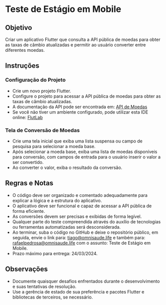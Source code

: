 # Teste de Estágio em Mobile

## Objetivo
Criar um aplicativo Flutter que consulta a API pública de moedas para obter as taxas de câmbio atualizadas e permitir ao usuário converter entre diferentes moedas.

## Instruções

### Configuração do Projeto
- Crie um novo projeto Flutter.
- Configure o projeto para acessar a API pública de moedas para obter as taxas de câmbio atualizadas.
- A documentação da API pode ser encontrada em: [API de Moedas](https://www.frankfurter.app/docs/)
- Se você não tiver um ambiente configurado, pode utilizar esta IDE online: [FlutLab](https://flutlab.io)

### Tela de Conversão de Moedas
- Crie uma tela inicial que exiba uma lista suspensa ou campo de pesquisa para selecionar a moeda base.
- Após selecionar a moeda base, exiba uma lista de moedas disponíveis para conversão, com campos de entrada para o usuário inserir o valor a ser convertido.
- Ao converter o valor, exiba o resultado da conversão.

## Regras e Notas
- O código deve ser organizado e comentado adequadamente para explicar a lógica e a estrutura do aplicativo.
- O aplicativo deve ser funcional e capaz de acessar a API pública de forma eficiente.
- As conversões devem ser precisas e exibidas de forma legível.
- Qualquer parte do teste compreendida através do auxílio de tecnologias ou ferramentas automatizadas será desconsiderada.
- Ao terminar, suba o código no GitHub e deixe o repositório público, em seguida, envie o link para: [tiago@omnisaude.life](mailto:tiago@omnisaude.life) e também para: [rafaelpedrosa@omnisaude.life](mailto:rafaelpedrosa@omnisaude.life) com o assunto: Teste de Estágio em Mobile.
- Prazo máximo para entrega: 24/03/2024.

## Observações
- Documente quaisquer desafios enfrentados durante o desenvolvimento e suas tentativas de resolução.
- Use a gerência de estado de sua preferência e pacotes Flutter e bibliotecas de terceiros, se necessário.
